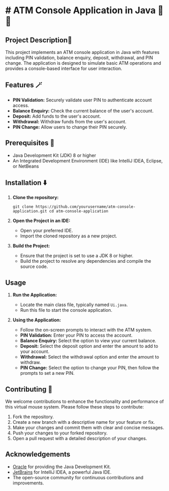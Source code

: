 # # ATM Console Application in Java 🏧💵
## Project Description📝
This project implements an ATM console application in Java with features including PIN validation, balance enquiry, deposit, withdrawal, and PIN change. The application is designed to simulate basic ATM operations and provides a console-based interface for user interaction.

## Features 🪄
-   **PIN Validation:** Securely validate user PIN to authenticate account access.
-   **Balance Enquiry:** Check the current balance of the user's account.
-   **Deposit:** Add funds to the user's account.
-   **Withdrawal:** Withdraw funds from the user's account.
-   **PIN Change:** Allow users to change their PIN securely.

## Prerequisites 🌟
-   Java Development Kit (JDK) 8 or higher
-   An Integrated Development Environment (IDE) like IntelliJ IDEA, Eclipse, or NetBeans

## Installation ⬇️
1.  **Clone the repository:**
    
    `git clone https://github.com/yourusername/atm-console-application.git
    cd atm-console-application` 
    
2.  **Open the Project in an IDE:**
    
    -   Open your preferred IDE.
    -   Import the cloned repository as a new project.
3.  **Build the Project:**
    
    -   Ensure that the project is set to use a JDK 8 or higher.
    -   Build the project to resolve any dependencies and compile the source code.

## Usage
1.  **Run the Application:**
    
    -   Locate the main class file, typically named `Ui.java`.
    -   Run this file to start the console application.
2.  **Using the Application:**
    
    -   Follow the on-screen prompts to interact with the ATM system.
    -   **PIN Validation:** Enter your PIN to access the account.
    -   **Balance Enquiry:** Select the option to view your current balance.
    -   **Deposit:** Select the deposit option and enter the amount to add to your account.
    -   **Withdrawal:** Select the withdrawal option and enter the amount to withdraw.
    -   **PIN Change:** Select the option to change your PIN, then follow the prompts to set a new PIN.
  

## Contributing 🤝


We welcome contributions to enhance the functionality and performance of this virtual mouse system. Please follow these steps to contribute:

1.  Fork the repository.
2.  Create a new branch with a descriptive name for your feature or fix.
3.  Make your changes and commit them with clear and concise messages.
4.  Push your changes to your forked repository.
5.  Open a pull request with a detailed description of your changes.

## Acknowledgements

-   [Oracle](https://www.oracle.com/java/) for providing the Java Development Kit.
-   [JetBrains](https://www.jetbrains.com/idea/) for IntelliJ IDEA, a powerful Java IDE.
-   The open-source community for continuous contributions and improvements.
